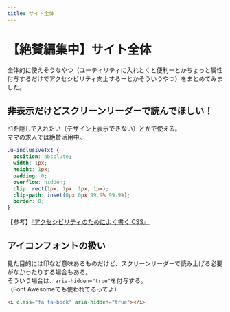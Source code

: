 ```yaml
---
title: サイト全体
---
```


# 【絶賛編集中】サイト全体
全体的に使えそうなやつ（ユーティリティに入れとくと便利ーとかちょっと属性付与するだけでアクセシビリティ向上するーとかそういうやつ）をまとめてみました。

## 非表示だけどスクリーンリーダーで読んでほしい！
h1を隠しで入れたい（デザイン上表示できない）とかで使える。  
ママの求人では絶賛活用中。
```scss
.u-inclusiveTxt {
  position: absolute;
  width: 1px;
  height: 1px;
  padding: 0;
  overflow: hidden;
  clip: rect(1px, 1px, 1px, 1px);
  clip-path: inset(0px 0px 99.9% 99.9%);
  border: 0;
}
```
【参考】[『アクセシビリティのためによく書く CSS』](https://qiita.com/uto-usui/items/9208afc3955c7465e554)

## アイコンフォントの扱い
見た目的には印など意味あるものだけど、スクリーンリーダーで読み上げる必要がなかったりする場合もある。  
そういう場合は、`aria-hidden="true"`を付与する。  
（Font Awesomeでも使われてるってよ）

```html
<i class="fa fa-book" aria-hidden="true"></i>
```
